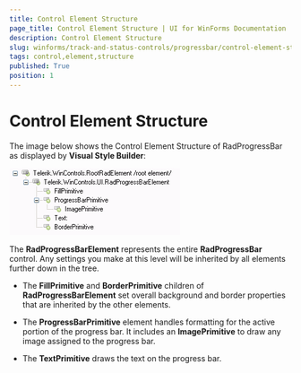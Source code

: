 ```yaml
---
title: Control Element Structure
page_title: Control Element Structure | UI for WinForms Documentation
description: Control Element Structure
slug: winforms/track-and-status-controls/progressbar/control-element-structure
tags: control,element,structure
published: True
position: 1
---
```


# Control Element Structure

The image below shows the Control Element Structure of RadProgressBar as displayed by __Visual Style Builder__:

![track-and-status-controls-progressbar-control-element-structure 001](images/track-and-status-controls-progressbar-control-element-structure001.png)

The __RadProgressBarElement__ represents the entire __RadProgressBar__ control. Any settings you make at this level will be inherited by all elements further down in the tree.

* The __FillPrimitive__ and __BorderPrimitive__ children of __RadProgressBarElement__ set overall background and border properties that are inherited by the other elements.

* The __ProgressBarPrimitive__ element handles formatting for the active portion of the progress bar. It includes an __ImagePrimitive__ to draw any image assigned to the progress bar.
        

* The __TextPrimitive__ draws the text on the progress bar.
            
